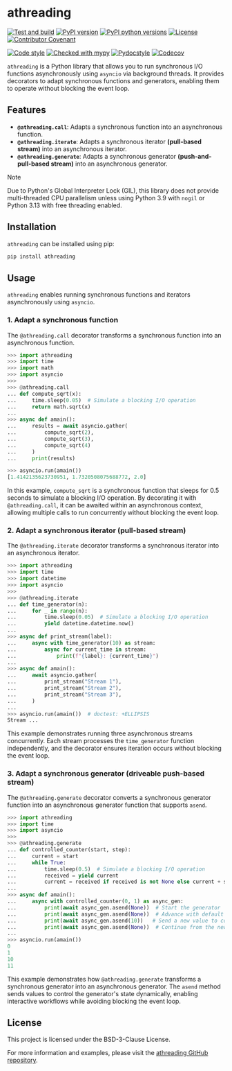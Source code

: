 # athreading

[![Test and build](https://github.com/calgray/athreading/actions/workflows/ci.yml/badge.svg)](https://github.com/calgray/athreading/actions/workflows/ci.yml)
[![PyPI version](https://img.shields.io/pypi/v/athreading.svg)](https://pypi.python.org/pypi/athreading)
[![PyPI python versions](https://img.shields.io/pypi/pyversions/athreading.svg?style=flat&logo=python&logoColor=white)](https://pypi.python.org/pypi/athreading)
[![License](https://img.shields.io/badge/license-BSD_3--Clause-blue.svg)](https://opensource.org/license/bsd-3-clause/)
[![Contributor Covenant](https://img.shields.io/badge/Contributor%20Covenant-2.1-4baaaa.svg)](CODE_OF_CONDUCT.md)

[![Code style](https://img.shields.io/badge/code_style-black-000000.svg)](https://github.com/psf/black)
[![Checked with mypy](https://www.mypy-lang.org/static/mypy_badge.svg)](https://mypy-lang.org/)
[![Pydocstyle](https://img.shields.io/badge/flake8-enabled-blue.svg)](https://flake8.pycqa.org/en/latest/)
[![Codecov](https://codecov.io/gh/calgray/athreading/branch/main/graph/badge.svg)](https://app.codecov.io/github/calgray/athreading)

`athreading` is a Python library that allows you to run synchronous I/O functions asynchronously using `asyncio` via background threads. It provides decorators to adapt synchronous functions and generators, enabling them to operate without blocking the event loop.

## Features

- **`@athreading.call`**: Adapts a synchronous function into an asynchronous function.
- **`@athreading.iterate`**: Adapts a synchronous iterator **(pull-based stream)** into an asynchronous iterator.
- **`@athreading.generate`**: Adapts a synchronous generator **(push-and-pull-based stream)** into an asynchronous generator.

> [!NOTE]
> Due to Python's Global Interpreter Lock (GIL), this library does not provide multi-threaded CPU parallelism unless using Python 3.9 with `nogil` or Python 3.13 with free threading enabled.

## Installation

`athreading` can be installed using pip:

```bash
pip install athreading
```

## Usage

`athreading` enables running synchronous functions and iterators asynchronously using `asyncio`.

### 1. Adapt a synchronous function

The `@athreading.call` decorator transforms a synchronous function into an asynchronous function.

```python
>>> import athreading
>>> import time
>>> import math
>>> import asyncio
>>>
>>> @athreading.call
... def compute_sqrt(x):
...     time.sleep(0.05)  # Simulate a blocking I/O operation
...     return math.sqrt(x)
...
>>> async def amain():
...     results = await asyncio.gather(
...         compute_sqrt(2),
...         compute_sqrt(3),
...         compute_sqrt(4)
...     )
...     print(results)

>>> asyncio.run(amain())
[1.4142135623730951, 1.7320508075688772, 2.0]

```

In this example, `compute_sqrt` is a synchronous function that sleeps for 0.5 seconds to simulate a blocking I/O operation. By decorating it with `@athreading.call`, it can be awaited within an asynchronous context, allowing multiple calls to run concurrently without blocking the event loop.

### 2. Adapt a synchronous iterator (pull-based stream)

The `@athreading.iterate` decorator transforms a synchronous iterator into an asynchronous iterator.

```python
>>> import athreading
>>> import time
>>> import datetime
>>> import asyncio
>>>
>>> @athreading.iterate
... def time_generator(n):
...     for _ in range(n):
...         time.sleep(0.05)  # Simulate a blocking I/O operation
...         yield datetime.datetime.now()
...
>>> async def print_stream(label):
...     async with time_generator(10) as stream:
...         async for current_time in stream:
...             print(f"{label}: {current_time}")
...
>>> async def amain():
...     await asyncio.gather(
...         print_stream("Stream 1"),
...         print_stream("Stream 2"),
...         print_stream("Stream 3"),
...     )
...
>>> asyncio.run(amain())  # doctest: +ELLIPSIS
Stream ...

```

This example demonstrates running three asynchronous streams concurrently. Each stream processes the `time_generator` function independently, and the decorator ensures iteration occurs without blocking the event loop.

### 3. Adapt a synchronous generator (driveable push-based stream)

The `@athreading.generate` decorator converts a synchronous generator function into an asynchronous generator function that supports `asend`.

```python
>>> import athreading
>>> import time
>>> import asyncio
>>> 
>>> @athreading.generate
... def controlled_counter(start, step):
...     current = start
...     while True:
...         time.sleep(0.5)  # Simulate a blocking I/O operation
...         received = yield current
...         current = received if received is not None else current + step
...
>>> async def amain():
...     async with controlled_counter(0, 1) as async_gen:
...         print(await async_gen.asend(None))  # Start the generator
...         print(await async_gen.asend(None))  # Advance with default step
...         print(await async_gen.asend(10))   # Send a new value to control the counter
...         print(await async_gen.asend(None))  # Continue from the new value
...
>>> asyncio.run(amain())
0
1
10
11

```

This example demonstrates how `@athreading.generate` transforms a synchronous generator into an asynchronous generator. The `asend` method sends values to control the generator's state dynamically, enabling interactive workflows while avoiding blocking the event loop.

## License

This project is licensed under the BSD-3-Clause License.

For more information and examples, please visit the [athreading GitHub repository](https://github.com/calgray/athreading).
